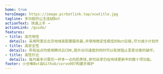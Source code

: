 ```yaml
---
home: true
heroImage: https://image.pcrbotlink.top/xcwtitle.jpg
tagline: 多功能的公主连结Bot
actionText: 快速上手 →
actionLink: /guide/
features:
- title: 高可用性 
  details: 采用阿里云北京地域高配置服务器,并使用稳定性极佳的Bot后端,尽力减少计划外停机。
- title: 高安全性
  details: 所有站点均使用腾讯云CDN,提升访问速度的同时可以有效阻止恶意访客的破坏。
- title: 高性价比
  details: 每月最多只需花一杯多一点的奶茶钱,即可纵享仍在持续更新中的数十项功能。
footer: 小仓唯Bot由Github/corvo007构建并维护
---
```

